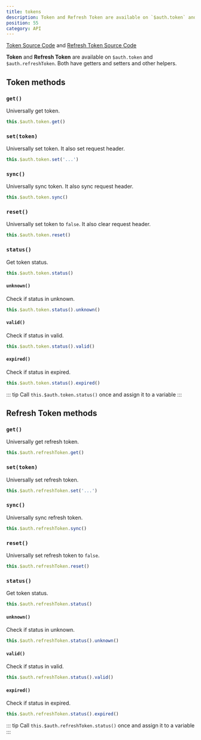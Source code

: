 ```yaml
---
title: tokens
description: Token and Refresh Token are available on `$auth.token` and `$auth.refreshToken`. Both have getters and setters and other helpers.
position: 55
category: API
---
```


[Token Source Code](https://github.com/nuxt-community/auth-module/blob/dev/src/inc/token.ts) and [Refresh Token Source Code](https://github.com/nuxt-community/auth-module/blob/dev/src/inc/refresh-token.ts)

**Token** and **Refresh Token** are available on `$auth.token` and `$auth.refreshToken`. Both have getters and setters and other helpers.

## Token methods

### `get()`

Universally get token.

```js
this.$auth.token.get()
```

### `set(token)`

Universally set token. It also set request header.

```js
this.$auth.token.set('...')
```

### `sync()`

Universally sync token. It also sync request header.

```js
this.$auth.token.sync()
```

### `reset()`

Universally set token to `false`.  It also clear request header.

```js
this.$auth.token.reset()
```

### `status()`

Get token status. 

```js
this.$auth.token.status()
```

#### `unknown()`

Check if status in unknown.

```js
this.$auth.token.status().unknown()
```

#### `valid()`

Check if status in valid.

```js
this.$auth.token.status().valid()
```

#### `expired()`

Check if status in expired.

```js
this.$auth.token.status().expired()
```

::: tip
Call `this.$auth.token.status()` once and assign it to a variable
:::

## Refresh Token methods

### `get()`

Universally get refresh token.

```js
this.$auth.refreshToken.get()
```

### `set(token)`

Universally set refresh token.

```js
this.$auth.refreshToken.set('...')
```

### `sync()`

Universally sync refresh token.

```js
this.$auth.refreshToken.sync()
```

### `reset()`

Universally set refresh token to `false`.

```js
this.$auth.refreshToken.reset()
```

### `status()`

Get token status. 

```js
this.$auth.refreshToken.status()
```

#### `unknown()`

Check if status in unknown.

```js
this.$auth.refreshToken.status().unknown()
```

#### `valid()`

Check if status in valid.

```js
this.$auth.refreshToken.status().valid()
```

#### `expired()`

Check if status in expired.

```js
this.$auth.refreshToken.status().expired()
```

::: tip
Call `this.$auth.refreshToken.status()` once and assign it to a variable
:::
